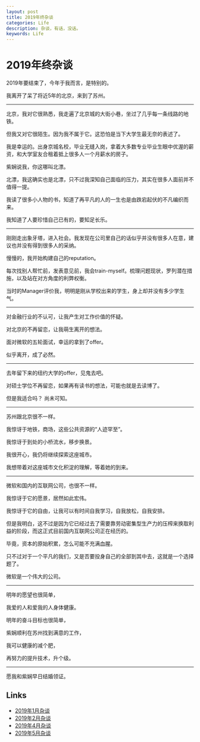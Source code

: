 ```yaml
---
layout: post
title: 2019年终杂谈
categories: Life
description: 杂谈，有话，没话。
keywords: Life
---
```


# 2019年终杂谈

2019年要结束了，今年于我而言，是特别的。

我离开了呆了将近5年的北京，来到了苏州。

---

北京，我对它很熟悉，我走遍了北京城的大街小巷，坐过了几乎每一条线路的地铁。

但我又对它很陌生。因为我不属于它。这恐怕是当下大学生最无奈的表述了。

我是幸运的。出身京城名校，毕业无缝入岗，拿着大多数专业毕业生眼中优渥的薪资，和大学室友合租着抵上很多人一个月薪水的房子。

紫娴说我，你这哪叫北漂。

北漂，我这确实也是北漂，只不过我深知自己面临的压力，其实在很多人面前并不值得一提。

我读了很多小人物的书，知道了再平凡的人的一生也是由跌宕起伏的不凡编织而来。

我知道了人要珍惜自己已有的，要知足长乐。

---

刚刚走出象牙塔，进入社会。我发现在公司里自己的话似乎并没有很多人在意，建议也并没有得到很多人的采纳。

慢慢的，我开始构建自己的reputation。

每次找别人帮忙前，发表意见前，我会train-myself。梳理问题现状，罗列潜在措施，以及站在对方角度的利弊权衡。

当时的Manager评价我，明明是刚从学校出来的学生，身上却并没有多少学生气。

---

对金融行业的不认可，让我产生对工作价值的怀疑。

对北京的不再留恋，让我萌生离开的想法。

面对微软的五轮面试，幸运的拿到了offer。

似乎离开，成了必然。

---

去年留下来的纽约大学的offer，见鬼去吧。

对硕士学位不再留恋，如果再有读书的想法，可能也就是去读博了。

但是我适合吗？ 尚未可知。

---

苏州跟北京很不一样。

我惊讶于地铁，商场，这些公共资源的“人迹罕至”。

我惊讶于到处的小桥流水，移步换景。

我很开心，我仍将继续探索这座城市。

我想带着对这座城市文化积淀的理解，等着她的到来。

---

微软和国内的互联网公司，也很不一样。

我惊讶于它的愿景，居然如此宏伟。

我惊讶于它的自由，让我可以有时间自我学习，自我放松，自我安排。

但是我明白，这不过是因为它已经过去了需要靠劳动密集型生产力的压榨来换取利益的阶段，而这正式目前国内互联网公司正在经历的。

毕竟，资本的原始积累，怎么可能不充满血腥。

只不过对于一个平凡的我们，又是否要投身自己的全部到其中去，这就是一个选择题了。

微软是一个伟大的公司。

---

明年的愿望也很简单，

我爱的人和爱我的人身体健康。

明年的奋斗目标也很简单，

紫娴顺利在苏州找到满意的工作，

我可以健康的减个肥，

再努力的提升技术，升个级。

---

愿我和紫娴早日结婚领证。


## Links

* [2019年1月杂谈](https://lvxiaoxin.github.io/2019/01/29/2019%E5%B9%B41%E6%9C%88%E6%9D%82%E8%B0%88/)
* [2019年2月杂谈](https://lvxiaoxin.github.io/2019/02/25/2019%E5%B9%B42%E6%9C%88%E6%9D%82%E8%B0%88/)
* [2019年4月杂谈](https://lvxiaoxin.github.io/2019/04/30/2019%E5%B9%B44%E6%9C%88%E6%9D%82%E8%B0%88/)
* [2019年5月杂谈](https://lvxiaoxin.github.io/2019/05/10/2019%E5%B9%B45%E6%9C%88%E6%9D%82%E8%B0%88/)
